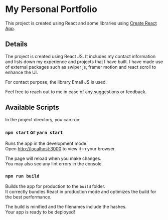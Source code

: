 # My Personal Portfolio

This project is created using React and some libraries using [Create React App](https://github.com/facebook/create-react-app).

## Details

The project is created using React JS. It includes my contact information and lists down my experience and projects that I have built.
I have made use of external packages such as swiper js, framer motion and react scroll  to enhance the UI.

For contact purpose, the library Email JS is used.

Feel free to reach out to me in case of any suggestions or feedback.

## Available Scripts

In the project directory, you can run:

### `npm start` or `yarn start`

Runs the app in the development mode.\
Open [http://localhost:3000](http://localhost:3000) to view it in your browser.

The page will reload when you make changes.\
You may also see any lint errors in the console.

### `npm run build`

Builds the app for production to the `build` folder.\
It correctly bundles React in production mode and optimizes the build for the best performance.

The build is minified and the filenames include the hashes.\
Your app is ready to be deployed!